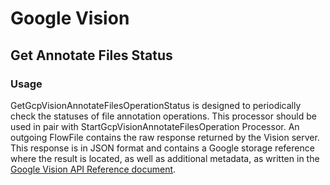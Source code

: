 <!--
  Licensed to the Apache Software Foundation (ASF) under one or more
  contributor license agreements.  See the NOTICE file distributed with
  this work for additional information regarding copyright ownership.
  The ASF licenses this file to You under the Apache License, Version 2.0
  (the "License"); you may not use this file except in compliance with
  the License.  You may obtain a copy of the License at
      http://www.apache.org/licenses/LICENSE-2.0
  Unless required by applicable law or agreed to in writing, software
  distributed under the License is distributed on an "AS IS" BASIS,
  WITHOUT WARRANTIES OR CONDITIONS OF ANY KIND, either express or implied.
  See the License for the specific language governing permissions and
  limitations under the License.
-->

# Google Vision

## Get Annotate Files Status

### Usage

GetGcpVisionAnnotateFilesOperationStatus is designed to periodically check the statuses of file annotation operations.
This processor should be used in pair with StartGcpVisionAnnotateFilesOperation Processor. An outgoing FlowFile contains
the raw response returned by the Vision server. This response is in JSON format and contains a Google storage reference
where the result is located, as well as additional metadata, as written in
the [Google Vision API Reference document](https://cloud.google.com/vision/docs/reference/rest/v1/locations.operations#Operation).